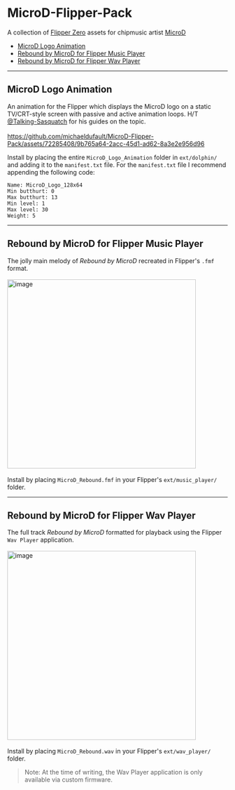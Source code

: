 # MicroD-Flipper-Pack
A collection of [Flipper Zero](https://github.com/flipperdevices) assets for chipmusic artist [MicroD](https://microdmusic.com/)<br/>
- [MicroD Logo Animation](#microd-logo-animation)
- [Rebound by MicroD for Flipper Music Player](#rebound-by-microd-for-flipper-music-player)
- [Rebound by MicroD for Flipper Wav Player](#rebound-by-microd-for-flipper-wav-player)
- - -
## MicroD Logo Animation
An animation for the Flipper which displays the MicroD logo on a static TV/CRT-style screen with passive and active animation loops. H/T [@Talking-Sasquatch](https://github.com/skizzophrenic/Talking-Sasquach) for his guides on the topic.<br/><br/>
https://github.com/michaeldufault/MicroD-Flipper-Pack/assets/72285408/9b765a64-2acc-45d1-ad62-8a3e2e956d96

Install by placing the entire `MicroD_Logo_Animation` folder in `ext/dolphin/` and adding it to the `manifest.txt` file.
For the `manifest.txt` file I recommend appending the following code:
```
Name: MicroD_Logo_128x64
Min butthurt: 0
Max butthurt: 13
Min level: 1
Max level: 30
Weight: 5
```
- - -
## Rebound by MicroD for Flipper Music Player
The jolly main melody of *Rebound by MicroD* recreated in Flipper's `.fmf` format.<br/><br/>
<img width="431" alt="image" src="https://github.com/michaeldufault/MicroD-Flipper-Pack/assets/72285408/1707147f-ba21-46ec-b2ac-1843a9835064"><br/><br/>
Install by placing `MicroD_Rebound.fmf` in your Flipper's `ext/music_player/` folder.

- - -
## Rebound by MicroD for Flipper Wav Player
The full track *Rebound by MicroD* formatted for playback using the Flipper `Wav Player` application.<br/><br/>
<img width="431" alt="image" src="https://github.com/michaeldufault/MicroD-Flipper-Pack/assets/72285408/9832c5e8-0e01-4fc4-9491-dc1a2fe2e568"><br/><br/>
Install by placing `MicroD_Rebound.wav` in your Flipper's `ext/wav_player/` folder.
> Note: At the time of writing, the Wav Player application is only available via custom firmware.

